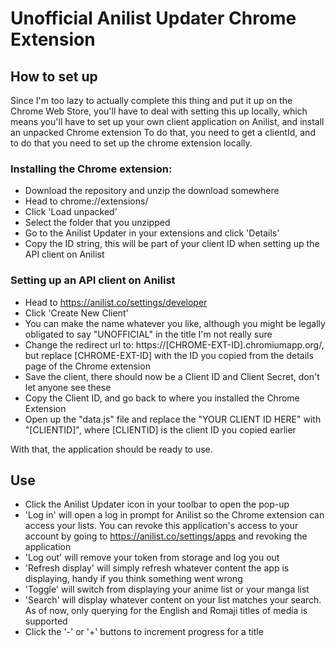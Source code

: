 # Unofficial Anilist Updater Chrome Extension

## How to set up
Since I'm too lazy to actually complete this thing and put it up on the Chrome Web Store, you'll have to deal with setting this up locally, which means you'll have to set up your own client application on Anilist, and install an unpacked Chrome extension
To do that, you need to get a clientId, and to do that you need to set up the chrome extension locally.

### Installing the Chrome extension:
  - Download the repository and unzip the download somewhere
  - Head to chrome://extensions/
  - Click 'Load unpacked'
  - Select the folder that you unzipped
  - Go to the Anilist Updater in your extensions and click 'Details'
  - Copy the ID string, this will be part of your client ID when setting up the API client on Anilist
  
### Setting up an API client on Anilist  
  - Head to https://anilist.co/settings/developer
  - Click 'Create New Client'
  - You can make the name whatever you like, although you might be legally obligated to say "UNOFFICIAL" in the title I'm not really sure
  - Change the redirect url to: https://[CHROME-EXT-ID].chromiumapp.org/, but replace [CHROME-EXT-ID] with the ID you copied from the details page of the Chrome extension
  - Save the client, there should now be a Client ID and Client Secret, don't let anyone see these
  - Copy the Client ID, and go back to where you installed the Chrome Extension
  - Open up the "data.js" file and replace the "YOUR CLIENT ID HERE" with "[CLIENTID]", where [CLIENTID] is the client ID you copied earlier

With that, the application should be ready to use.

## Use
  - Click the Anilist Updater icon in your toolbar to open the pop-up
  - 'Log in' will open a log in prompt for Anilist so the Chrome extension can access your lists. You can revoke this application's access to your account by going to https://anilist.co/settings/apps and revoking the application
  - 'Log out' will remove your token from storage and log you out
  - 'Refresh display' will simply refresh whatever content the app is displaying, handy if you think something went wrong
  - 'Toggle' will switch from displaying your anime list or your manga list
  - 'Search' will display whatever content on your list matches your search. As of now, only querying for the English and Romaji titles of media is supported
  - Click the '-' or '+' buttons to increment progress for a title
